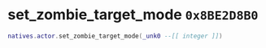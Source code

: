 # set_zombie_target_mode `0x8BE2D8B0`

```lua
natives.actor.set_zombie_target_mode(_unk0 --[[ integer ]])
```